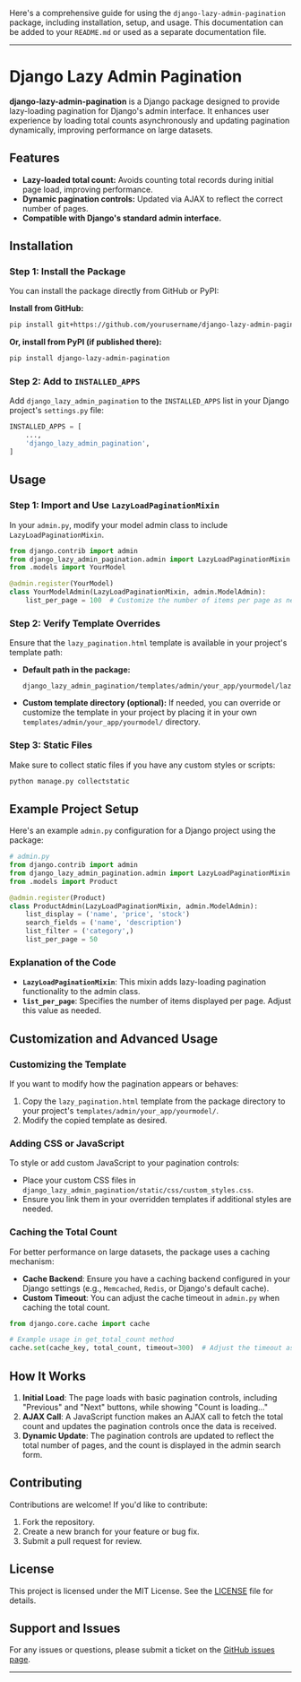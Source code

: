 Here's a comprehensive guide for using the `django-lazy-admin-pagination` package, including installation, setup, and usage. This documentation can be added to your `README.md` or used as a separate documentation file.

---

# Django Lazy Admin Pagination

**django-lazy-admin-pagination** is a Django package designed to provide lazy-loading pagination for Django's admin interface. It enhances user experience by loading total counts asynchronously and updating pagination dynamically, improving performance on large datasets.

## Features

- **Lazy-loaded total count:** Avoids counting total records during initial page load, improving performance.
- **Dynamic pagination controls:** Updated via AJAX to reflect the correct number of pages.
- **Compatible with Django's standard admin interface.**

## Installation

### Step 1: Install the Package

You can install the package directly from GitHub or PyPI:

**Install from GitHub:**

```bash
pip install git+https://github.com/yourusername/django-lazy-admin-pagination.git
```

**Or, install from PyPI (if published there):**

```bash
pip install django-lazy-admin-pagination
```

### Step 2: Add to `INSTALLED_APPS`

Add `django_lazy_admin_pagination` to the `INSTALLED_APPS` list in your Django project's `settings.py` file:

```python
INSTALLED_APPS = [
    ...,
    'django_lazy_admin_pagination',
]
```

## Usage

### Step 1: Import and Use `LazyLoadPaginationMixin`

In your `admin.py`, modify your model admin class to include `LazyLoadPaginationMixin`.

```python
from django.contrib import admin
from django_lazy_admin_pagination.admin import LazyLoadPaginationMixin
from .models import YourModel

@admin.register(YourModel)
class YourModelAdmin(LazyLoadPaginationMixin, admin.ModelAdmin):
    list_per_page = 100  # Customize the number of items per page as needed
```

### Step 2: Verify Template Overrides

Ensure that the `lazy_pagination.html` template is available in your project's template path:

- **Default path in the package:**
  ```
  django_lazy_admin_pagination/templates/admin/your_app/yourmodel/lazy_pagination.html
  ```
- **Custom template directory (optional):** If needed, you can override or customize the template in your project by placing it in your own `templates/admin/your_app/yourmodel/` directory.

### Step 3: Static Files

Make sure to collect static files if you have any custom styles or scripts:

```bash
python manage.py collectstatic
```

## Example Project Setup

Here's an example `admin.py` configuration for a Django project using the package:

```python
# admin.py
from django.contrib import admin
from django_lazy_admin_pagination.admin import LazyLoadPaginationMixin
from .models import Product

@admin.register(Product)
class ProductAdmin(LazyLoadPaginationMixin, admin.ModelAdmin):
    list_display = ('name', 'price', 'stock')
    search_fields = ('name', 'description')
    list_filter = ('category',)
    list_per_page = 50
```

### Explanation of the Code

- **`LazyLoadPaginationMixin`**: This mixin adds lazy-loading pagination functionality to the admin class.
- **`list_per_page`**: Specifies the number of items displayed per page. Adjust this value as needed.

## Customization and Advanced Usage

### Customizing the Template

If you want to modify how the pagination appears or behaves:

1. Copy the `lazy_pagination.html` template from the package directory to your project's `templates/admin/your_app/yourmodel/`.
2. Modify the copied template as desired.

### Adding CSS or JavaScript

To style or add custom JavaScript to your pagination controls:

- Place your custom CSS files in `django_lazy_admin_pagination/static/css/custom_styles.css`.
- Ensure you link them in your overridden templates if additional styles are needed.

### Caching the Total Count

For better performance on large datasets, the package uses a caching mechanism:

- **Cache Backend**: Ensure you have a caching backend configured in your Django settings (e.g., `Memcached`, `Redis`, or Django's default cache).
- **Custom Timeout**: You can adjust the cache timeout in `admin.py` when caching the total count.

```python
from django.core.cache import cache

# Example usage in get_total_count method
cache.set(cache_key, total_count, timeout=300)  # Adjust the timeout as needed
```

## How It Works

1. **Initial Load**: The page loads with basic pagination controls, including "Previous" and "Next" buttons, while showing "Count is loading..."
2. **AJAX Call**: A JavaScript function makes an AJAX call to fetch the total count and updates the pagination controls once the data is received.
3. **Dynamic Update**: The pagination controls are updated to reflect the total number of pages, and the count is displayed in the admin search form.

## Contributing

Contributions are welcome! If you'd like to contribute:

1. Fork the repository.
2. Create a new branch for your feature or bug fix.
3. Submit a pull request for review.

## License

This project is licensed under the MIT License. See the [LICENSE](LICENSE) file for details.

## Support and Issues

For any issues or questions, please submit a ticket on the [GitHub issues page](https://github.com/anish5256/django-lazy-admin-pagination/issues).

---